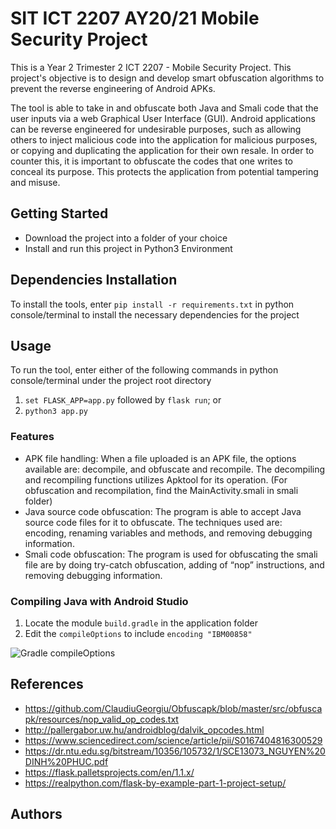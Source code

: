 # SIT ICT 2207 AY20/21 Mobile Security Project 
This is a Year 2 Trimester 2 ICT 2207 - Mobile Security Project. This project's objective is to design and develop smart obfuscation algorithms to prevent the reverse engineering of Android APKs. 

The tool is able to take in and obfuscate both Java and Smali code that the user inputs via a web Graphical User Interface (GUI). Android applications can be reverse engineered for undesirable purposes, such as allowing others to inject malicious code into the application for malicious purposes, or copying and duplicating the application for their own resale. In order to counter this, it is important to obfuscate the codes that one writes to conceal its purpose. This protects the application from potential tampering and misuse. 

## Getting Started
- Download the project into a folder of your choice
- Install and run this project in Python3 Environment

## Dependencies Installation
To install the tools, enter `pip install -r requirements.txt` in python console/terminal to install the necessary dependencies for the project

## Usage
To run the tool, enter either of the following commands in python console/terminal under the project root directory
1. `set FLASK_APP=app.py` followed by `flask run`; or
2. `python3 app.py`

### Features 
- APK file handling: When a file uploaded is an APK file, the options available are: decompile, and obfuscate and recompile. The decompiling and recompiling functions utilizes Apktool for its operation. (For obfuscation and recompilation, find the MainActivity.smali in smali folder) 
- Java source code obfuscation: The program is able to accept Java source code files for it to obfuscate. The techniques used are: encoding, renaming variables and methods, and removing debugging information.
- Smali code obfuscation: The program is used for obfuscating the smali file are by doing try-catch obfuscation, adding of “nop” instructions, and removing debugging information. 

### Compiling Java with Android Studio
1. Locate the module `build.gradle` in the application folder
2. Edit the `compileOptions` to include `encoding "IBM00858"`

![Gradle compileOptions](https://i.ibb.co/x8SwpRM/Picture1.png)


## References 
- https://github.com/ClaudiuGeorgiu/Obfuscapk/blob/master/src/obfuscapk/resources/nop_valid_op_codes.txt
- http://pallergabor.uw.hu/androidblog/dalvik_opcodes.html
- https://www.sciencedirect.com/science/article/pii/S0167404816300529
- https://dr.ntu.edu.sg/bitstream/10356/105732/1/SCE13073_NGUYEN%20DINH%20PHUC.pdf
- https://flask.palletsprojects.com/en/1.1.x/
- https://realpython.com/flask-by-example-part-1-project-setup/

## Authors

